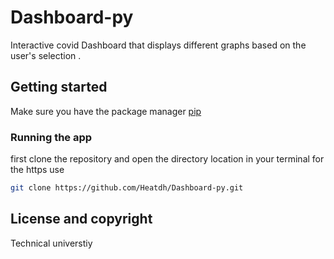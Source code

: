 # Dashboard-py
Interactive covid Dashboard that displays different graphs based on the user's selection . 
## Getting started
Make sure you have the package manager [pip](https://pip.pypa.io/en/stable/)
### Running the app
first clone the repository and open the directory location in your terminal
for the https use 
```bash
git clone https://github.com/Heatdh/Dashboard-py.git
```

## License and copyright 
Technical universtiy 

